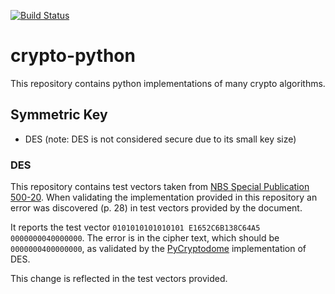 [![Build Status](https://travis-ci.com/kyle-fredrickson/crypto-python.svg?branch=main)](https://travis-ci.org/github/kyle-fredrickson/crypto-python)

# crypto-python
This repository contains python implementations of many crypto algorithms.

## Symmetric Key
* DES (note: DES is not considered secure due to its small key size)

### DES
This repository contains test vectors taken from [NBS Special Publication 500-20](https://nvlpubs.nist.gov/nistpubs/Legacy/SP/nbsspecialpublication500-20e1977.pdf).
When validating the implementation provided in this repository an error was discovered (p. 28) in test vectors provided by the document.

It reports the test vector `0101010101010101 E1652C6B138C64A5 0000000040000000`. The error is in the cipher text, which should be `0000000400000000`, as validated by the [PyCryptodome](https://github.com/Legrandin/pycryptodome) implementation of DES.

This change is reflected in the test vectors provided.

